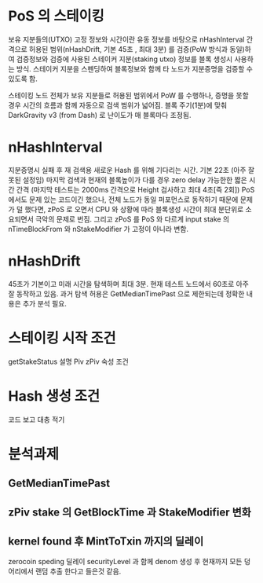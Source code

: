 
# PoS 의 스테이킹

보유 지분들의(UTXO) 고정 정보와 시간이란 유동 정보를 바탕으로 nHashInterval 간격으로 허용된 범위(nHashDrift, 기본 45초 , 최대 3분)
를 검증(PoW 방식과 동일)하여 검증정보와 검증에 사용된 스테이커 지분(staking utxo) 정보를 블록 생성시 사용하는 방식.
스테이커 지분을 스펜딩하여 블록정보와 함께 타 노드가 지분증명을 검증할 수 있도록 함.

스테이킹 노드 전체가 보유 지분들로 허용된 범위에서 PoW 를 수행하나, 증명을 못할 경우 시간의 흐름과 함께 자동으로 검색 범위가 넓어짐.
블록 주기(1분)에 맞춰 DarkGravity v3 (from Dash) 로 난이도가 매 블록마다 조정됨.

# nHashInterval

지분증명시 실패 후 재 검색용 새로운 Hash 를 위해 기다리는 시간. 기본 22초 (아주 잘못된 설정임)
마지막 검색과 현재의 블록높이가 다를 경우 zero delay
가능한한 짧은 시간 간격 (마지막 테스트는 2000ms 간격으로 Height 검사하고 최대 4초[즉 2회])
PoS 에서도 문제 있는 코드이긴 했으나, 전체 노드가 동일 퍼포먼스로 동작하기 때문에 문제가 덜 했다면,
zPoS 로 오면서 CPU 와 상황에 따라 블록생성 시간이 최대 분단위로 소요되면서 극악의 문제로 번짐.
그리고 zPoS 를 PoS 와 다르게 input stake 의 nTimeBlockFrom 와 nStakeModifier 가 고정이 아니라 변함.

# nHashDrift

45초가 기본이고 미래 시간을 탐색하며 최대 3분.
현재 테스트 노드에서 60초로 아주 잘 동작하고 있음.
과거 탐색 허용은 GetMedianTimePast 으로 제한되는데 정확한 내용은 추가 분석 필요.


# 스테이킹 시작 조건

getStakeStatus 설명
Piv zPiv 숙성 조건

# Hash 생성 조건

코드 보고 대충 적기

# 분석과제

## GetMedianTimePast

## zPiv stake 의 GetBlockTime 과 StakeModifier 변화

## kernel found 후 MintToTxin 까지의 딜레이

zerocoin speding 딜레이
securityLevel 과 함께 denom 생성 후 현재까지 모든 덩어리에서 랜덤 추출 한다고 들은것 같음.

